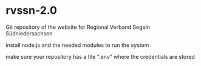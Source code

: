 # rvssn-2.0
Git repository of the website for Regional Verband Segeln Südniedersachsen

install node.js and the needed modules to run the system

make sure your repository has a file ".env" where the credentials are stored